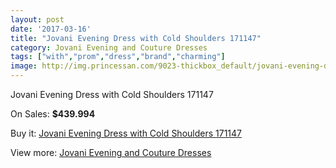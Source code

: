 ```yaml
---
layout: post
date: '2017-03-16'
title: "Jovani Evening Dress with Cold Shoulders 171147"
category: Jovani Evening and Couture Dresses
tags: ["with","prom","dress","brand","charming"]
image: http://img.princessan.com/9023-thickbox_default/jovani-evening-dress-with-cold-shoulders-171147.jpg
---
```

Jovani Evening Dress with Cold Shoulders 171147

On Sales: **$439.994**
<a href="https://www.princessan.com/en/jovani-evening-and-couture-dresses/3971-jovani-evening-dress-with-cold-shoulders-171147.html"><amp-img layout="responsive" width="600" height="600" src="//img.princessan.com/9023-thickbox_default/jovani-evening-dress-with-cold-shoulders-171147.jpg" alt="Jovani Evening Dress with Cold Shoulders 171147 0" /></a>
<a href="https://www.princessan.com/en/jovani-evening-and-couture-dresses/3971-jovani-evening-dress-with-cold-shoulders-171147.html"><amp-img layout="responsive" width="600" height="600" src="//img.princessan.com/9025-thickbox_default/jovani-evening-dress-with-cold-shoulders-171147.jpg" alt="Jovani Evening Dress with Cold Shoulders 171147 1" /></a>
<a href="https://www.princessan.com/en/jovani-evening-and-couture-dresses/3971-jovani-evening-dress-with-cold-shoulders-171147.html"><amp-img layout="responsive" width="600" height="600" src="//img.princessan.com/9024-thickbox_default/jovani-evening-dress-with-cold-shoulders-171147.jpg" alt="Jovani Evening Dress with Cold Shoulders 171147 2" /></a>

Buy it: [Jovani Evening Dress with Cold Shoulders 171147](https://www.princessan.com/en/jovani-evening-and-couture-dresses/3971-jovani-evening-dress-with-cold-shoulders-171147.html "Jovani Evening Dress with Cold Shoulders 171147")

View more: [Jovani Evening and Couture Dresses](https://www.princessan.com/en/27-jovani-evening-and-couture-dresses "Jovani Evening and Couture Dresses")